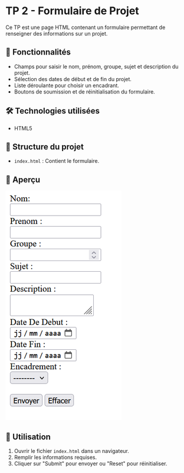 # TP 2 - Formulaire de Projet

Ce TP est une page HTML contenant un formulaire permettant de renseigner des informations sur un projet.

## 📌 Fonctionnalités
- Champs pour saisir le nom, prénom, groupe, sujet et description du projet.
- Sélection des dates de début et de fin du projet.
- Liste déroulante pour choisir un encadrant.
- Boutons de soumission et de réinitialisation du formulaire.

## 🛠️ Technologies utilisées
- HTML5

## 📄 Structure du projet
- `index.html` : Contient le formulaire.

## 📸 Aperçu
![Aperçu du formulaire](apercu.png)

## 🚀 Utilisation
1. Ouvrir le fichier `index.html` dans un navigateur.
2. Remplir les informations requises.
3. Cliquer sur "Submit" pour envoyer ou "Reset" pour réinitialiser.
